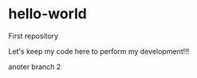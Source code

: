 # hello-world
First repository

Let's keep my code here to perform my development!!!

anoter branch 2
